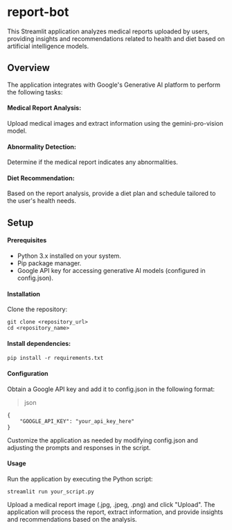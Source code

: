 # report-bot
This Streamlit application analyzes medical reports uploaded by users, providing insights and recommendations related to health and diet based on artificial intelligence models.

## Overview
The application integrates with Google's Generative AI platform to perform the following tasks:

#### Medical Report Analysis:
Upload medical images and extract information using the gemini-pro-vision model.
#### Abnormality Detection: 
Determine if the medical report indicates any abnormalities.
#### Diet Recommendation:
Based on the report analysis, provide a diet plan and schedule tailored to the user's health needs.
## Setup
#### Prerequisites
- Python 3.x installed on your system.
- Pip package manager.
- Google API key for accessing generative AI models (configured in config.json).
#### Installation
Clone the repository:
```
git clone <repository_url>
cd <repository_name>
```
#### Install dependencies:
```
pip install -r requirements.txt
```
#### Configuration
Obtain a Google API key and add it to config.json in the following format:

>json
```
{
    "GOOGLE_API_KEY": "your_api_key_here"
}
```
Customize the application as needed by modifying config.json and adjusting the prompts and responses in the script.

#### Usage
Run the application by executing the Python script:

```
streamlit run your_script.py
```
Upload a medical report image (.jpg, .jpeg, .png) and click "Upload".
The application will process the report, extract information, and provide insights and recommendations based on the analysis.